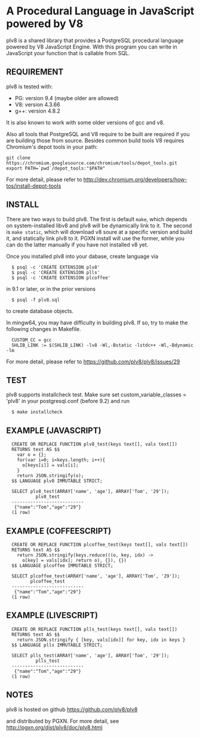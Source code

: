 A Procedural Language in JavaScript powered by V8
=================================================

plv8 is a shared library that provides a PostgreSQL procedural language powered
by V8 JavaScript Engine.  With this program you can write in JavaScript your
function that is callable from SQL.

REQUIREMENT
-----------

plv8 is tested with:

- PG: version 9.4 (maybe older are allowed)
- V8: version 4.3.66
- g++: version 4.8.2

It is also known to work with some older versions of gcc and v8.

Also all tools that PostgreSQL and V8 require to be built are required if you
are building those from source. Besides common build tools V8 requires
Chromium's depot tools in your path:
```
git clone https://chromium.googlesource.com/chromium/tools/depot_tools.git
export PATH=`pwd`/depot_tools:"$PATH"
```
For more detail, please refer to
http://dev.chromium.org/developers/how-tos/install-depot-tools


INSTALL
-------

There are two ways to build plv8.  The first is default `make`, which depends
on system-installed libv8 and plv8 will be dynamically link to it.  The second
is `make static`, which will download v8 soure at a specific version and build
it, and statically link plv8 to it.  PGXN install will use the former, while
you can do the latter manually if you have not installed v8 yet.

Once you installed plv8 into your dabase, create language via

```
  $ psql -c 'CREATE EXTENSION plv8'
  $ psql -c 'CREATE EXTENSION plls'
  $ psql -c 'CREATE EXTENSION plcoffee'
```

in 9.1 or later, or in the prior versions

```
  $ psql -f plv8.sql
```

to create database objects.

In mingw64, you may have difficulty in building plv8.  If so, try to make
the following changes in Makefile.

```
  CUSTOM_CC = gcc
  SHLIB_LINK := $(SHLIB_LINK) -lv8 -Wl,-Bstatic -lstdc++ -Wl,-Bdynamic -lm
```

For more detail, please refer to https://github.com/plv8/plv8/issues/29

TEST
----

plv8 supports installcheck test.  Make sure set custom_variable_classes = 'plv8'
in your postgresql.conf (before 9.2) and run

```
  $ make installcheck
```

EXAMPLE (JAVASCRIPT)
--------------------

```
  CREATE OR REPLACE FUNCTION plv8_test(keys text[], vals text[])
  RETURNS text AS $$
    var o = {};
    for(var i=0; i<keys.length; i++){
      o[keys[i]] = vals[i];
    }
    return JSON.stringify(o);
  $$ LANGUAGE plv8 IMMUTABLE STRICT;

  SELECT plv8_test(ARRAY['name', 'age'], ARRAY['Tom', '29']);
           plv8_test
  ---------------------------
   {"name":"Tom","age":"29"}
  (1 row)
```

EXAMPLE (COFFEESCRIPT)
----------------------

```
  CREATE OR REPLACE FUNCTION plcoffee_test(keys text[], vals text[])
  RETURNS text AS $$
    return JSON.stringify(keys.reduce(((o, key, idx) ->
      o[key] = vals[idx]; return o), {}), {})
  $$ LANGUAGE plcoffee IMMUTABLE STRICT;

  SELECT plcoffee_test(ARRAY['name', 'age'], ARRAY['Tom', '29']);
         plcoffee_test
  ---------------------------
   {"name":"Tom","age":"29"}
  (1 row)
```

EXAMPLE (LIVESCRIPT)
--------------------

```
  CREATE OR REPLACE FUNCTION plls_test(keys text[], vals text[])
  RETURNS text AS $$
    return JSON.stringify { [key, vals[idx]] for key, idx in keys }
  $$ LANGUAGE plls IMMUTABLE STRICT;

  SELECT plls_test(ARRAY['name', 'age'], ARRAY['Tom', '29']);
           plls_test
  ---------------------------
   {"name":"Tom","age":"29"}
  (1 row)
```

NOTES
-----
plv8 is hosted on github
https://github.com/plv8/plv8

and distributed by PGXN.  For more detail, see
http://pgxn.org/dist/plv8/doc/plv8.html
